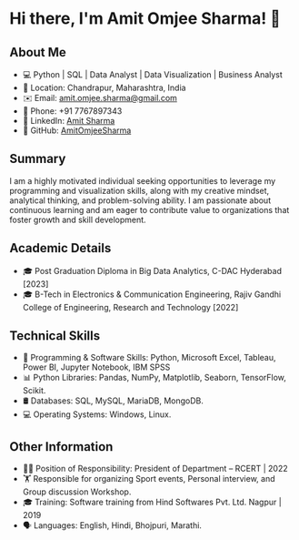 # Hi there, I'm Amit Omjee Sharma! 👋

## About Me
- 💻 Python | SQL | Data Analyst | Data Visualization | Business Analyst
- 📍 Location: Chandrapur, Maharashtra, India
- ✉️ Email: amit.omjee.sharma@gmail.com
- 📱 Phone: +91 7767897343
- 🔗 LinkedIn: [Amit Sharma](www.linkedin.com/in/amit-sharma-294642251)
- 🐙 GitHub: [AmitOmjeeSharma](https://github.com/AmitOmjeeSharma)

## Summary
I am a highly motivated individual seeking opportunities to leverage my programming and visualization skills, along with my creative mindset, analytical thinking, and problem-solving ability. I am passionate about continuous learning and am eager to contribute value to organizations that foster growth and skill development.

## Academic Details
- 🎓 Post Graduation Diploma in Big Data Analytics, C-DAC Hyderabad [2023]
- 🎓 B-Tech in Electronics & Communication Engineering, Rajiv Gandhi College of Engineering, Research and Technology [2022]

## Technical Skills
- 💼 Programming & Software Skills: Python, Microsoft Excel, Tableau, Power BI, Jupyter Notebook, IBM SPSS
- 📊 Python Libraries: Pandas, NumPy, Matplotlib, Seaborn, TensorFlow, Scikit.
- 🛢️ Databases: SQL, MySQL, MariaDB, MongoDB.
- 💻 Operating Systems: Windows, Linux.

## Other Information
- 👨‍💼 Position of Responsibility: President of Department – RCERT | 2022
- 🏋️ Responsible for organizing Sport events, Personal interview, and Group discussion Workshop.
- 🎓 Training: Software training from Hind Softwares Pvt. Ltd. Nagpur | 2019
- 🗣️ Languages: English, Hindi, Bhojpuri, Marathi.



<!---
AmitOmjeeSharma/AmitOmjeeSharma is a ✨ special ✨ repository because its `README.md` (this file) appears on your GitHub profile.
You can click the Preview link to take a look at your changes.
--->
